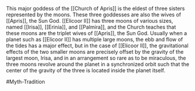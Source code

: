 This major goddess of the <span class="miscellaneous">[[Church of Apris]]</span> is the eldest of three sisters represented by the moons.  These three goddesses are also the wives of <span class="miscellaneous">[[Apris]]</span>, the Sun God.
<span class="political-bodies-places">[[Elicoor II]]</span> has three moons of various sizes, named <span class="miscellaneous">[[Irisa]]</span>, <span class="miscellaneous">[[Erinia]]</span>, and <span class="miscellaneous">[[Palmira]]</span>, and the Church teaches that these moons are the triplet wives of <span class="miscellaneous">[[Apris]]</span>, the Sun God.
Usually when a planet such as <span class="political-bodies-places">[[Elicoor II]]</span> has multiple large moons, the ebb and flow of the tides has a major effect, but in the case of <span class="political-bodies-places">[[Elicoor II]]</span>, the gravitational effects of the two smaller moons are precisely offset by the gravity of the largest moon, Irisa, and in an arrangement so rare as to be miraculous, the three moons revolve around the planet in a synchronized orbit such that the center of the gravity of the three is located inside the planet itself.

#Myth-Tradition